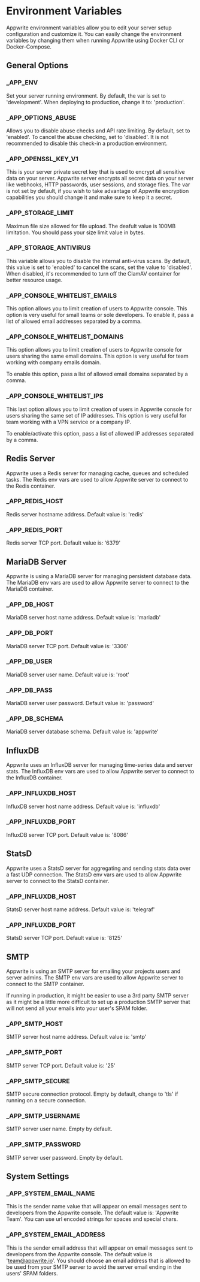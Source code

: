 # Environment Variables

Appwrite environment variables allow you to edit your server setup configuration and customize it. You can easily change the environment variables by changing them when running Appwrite using Docker CLI or Docker-Compose.

## General Options

### _APP_ENV

Set your server running environment. By default, the var is set to 'development'. When deploying to production, change it to: 'production'.

### _APP_OPTIONS_ABUSE

Allows you to disable abuse checks and API rate limiting. By default, set to 'enabled'. To cancel the abuse checking, set to 'disabled'. It is not recommended to disable this check-in a production environment.

### _APP_OPENSSL_KEY_V1

This is your server private secret key that is used to encrypt all sensitive data on your server. Appwrite server encrypts all secret data on your server like webhooks, HTTP passwords, user sessions, and storage files. The var is not set by default, if you wish to take advantage of Appwrite encryption capabilities you should change it and make sure to keep it a secret.

### _APP_STORAGE_LIMIT

Maximun file size allowed for file upload. The deafult value is 100MB limitation. You should pass your size limit value in bytes.

### _APP_STORAGE_ANTIVIRUS

This variable allows you to disable the internal anti-virus scans. By default, this value is set to 'enabled' to cancel the scans, set the value to 'disabled'. When disabled, it's recommended to turn off the ClamAV container for better resource usage.

### _APP_CONSOLE_WHITELIST_EMAILS

This option allows you to limit creation of users to Appwrite console. This option is very useful for small teams or sole developers. To enable it, pass a list of allowed email addresses separated by a comma.

### _APP_CONSOLE_WHITELIST_DOMAINS

This option allows you to limit creation of users to Appwrite console for users sharing the same email domains. This option is very useful for team working with company emails domain.

To enable this option, pass a list of allowed email domains separated by a comma.

### _APP_CONSOLE_WHITELIST_IPS

This last option allows you to limit creation of users in Appwrite console for users sharing the same set of IP addresses. This option is very useful for team working with a VPN service or a company IP.

To enable/activate this option, pass a list of allowed IP addresses separated by a comma.

## Redis Server

Appwrite uses a Redis server for managing cache, queues and scheduled tasks. The Redis env vars are used to allow Appwrite server to connect to the Redis container.

### _APP_REDIS_HOST

Redis server hostname address. Default value is: 'redis'

### _APP_REDIS_PORT

Redis server TCP port. Default value is: '6379'

## MariaDB Server

Appwrite is using a MariaDB server for managing persistent database data. The MariaDB env vars are used to allow Appwrite server to connect to the MariaDB container.

### _APP_DB_HOST

MariaDB server host name address. Default value is: 'mariadb'

### _APP_DB_PORT

MariaDB server TCP port. Default value is: '3306'

### _APP_DB_USER

MariaDB server user name. Default value is: 'root'

### _APP_DB_PASS

MariaDB server user password. Default value is: 'password'

### _APP_DB_SCHEMA

MariaDB server database schema. Default value is: 'appwrite'

## InfluxDB

Appwrite uses an InfluxDB server for managing time-series data and server stats. The InfluxDB env vars are used to allow Appwrite server to connect to the InfluxDB container.

### _APP_INFLUXDB_HOST

InfluxDB server host name address. Default value is: 'influxdb'

### _APP_INFLUXDB_PORT

InfluxDB server TCP port. Default value is: '8086'

## StatsD

Appwrite uses a StatsD server for aggregating and sending stats data over a fast UDP connection. The StatsD env vars are used to allow Appwrite server to connect to the StatsD container.

### _APP_INFLUXDB_HOST

StatsD server host name address. Default value is: 'telegraf'

### _APP_INFLUXDB_PORT

StatsD server TCP port. Default value is: '8125'

## SMTP

Appwrite is using an SMTP server for emailing your projects users and server admins. The SMTP env vars are used to allow Appwrite server to connect to the SMTP container.

If running in production, it might be easier to use a 3rd party SMTP server as it might be a little more difficult to set up a production SMTP server that will not send all your emails into your user's SPAM folder.

### _APP_SMTP_HOST

SMTP server host name address. Default value is: 'smtp'

### _APP_SMTP_PORT

SMTP server TCP port. Default value is: '25'

### _APP_SMTP_SECURE

SMTP secure connection protocol. Empty by default, change to 'tls' if running on a secure connection.

### _APP_SMTP_USERNAME

SMTP server user name. Empty by default.

### _APP_SMTP_PASSWORD

SMTP server user password. Empty by default.

## System Settings

### _APP_SYSTEM_EMAIL_NAME

This is the sender name value that will appear on email messages sent to developers from the Appwrite console. The default value is: 'Appwrite Team'. You can use url encoded strings for spaces and special chars.

### _APP_SYSTEM_EMAIL_ADDRESS

This is the sender email address that will appear on email messages sent to developers from the Appwrite console. The default value is 'team@appwrite.io'. You should choose an email address that is allowed to be used from your SMTP server to avoid the server email ending in the users' SPAM folders.
